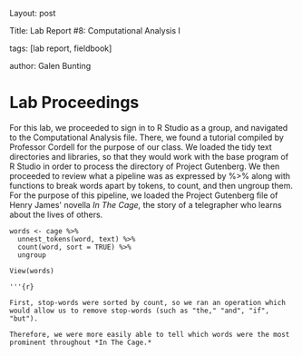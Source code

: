 Layout: post

Title: Lab Report #8: Computational Analysis I

tags: [lab report, fieldbook]

author: Galen Bunting

# Lab Proceedings 

For this lab, we proceeded to sign in to R Studio as a group, and navigated to the Computational Analysis file. There, we found a tutorial 
compiled by Professor Cordell for the purpose of our class. We loaded the tidy text directories and libraries, so that they would work with 
the base program of R Studio in order to process the directory of Project Gutenberg. We then proceeded to review what a pipeline was as 
expressed by %>% along with functions to break words apart by tokens, to count, and then ungroup them. For the purpose of this pipeline, we
loaded the Project Gutenberg file of Henry James' novella *In The Cage,* the story of a telegrapher who learns about the lives of others. 

```{r}
words <- cage %>%
  unnest_tokens(word, text) %>%
  count(word, sort = TRUE) %>%
  ungroup

View(words) 

'''{r}

First, stop-words were sorted by count, so we ran an operation which would allow us to remove stop-words (such as "the," "and", "if", "but"). 

Therefore, we were more easily able to tell which words were the most prominent throughout *In The Cage.*
